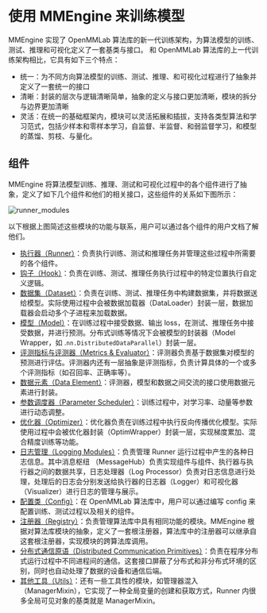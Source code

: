 # 使用 MMEngine 来训练模型

MMEngine 实现了 OpenMMLab 算法库的新一代训练架构，为算法模型的训练、测试、推理和可视化定义了一套基类与接口。
和 OpenMMLab 算法库的上一代训练架构相比，它具有如下三个特点：

- 统一：为不同方向算法模型的训练、测试、推理、和可视化过程进行了抽象并定义了一套统一的接口
- 清晰：封装的层次与逻辑清晰简单，抽象的定义与接口更加清晰，模块的拆分与边界更加清晰
- 灵活：在统一的基础框架内，模块可以灵活拓展和插拔，支持各类型算法和学习范式，包括少样本和零样本学习，自监督、半监督、和弱监督学习，和模型的蒸馏、剪枝、与量化。

## 组件

MMEngine 将算法模型训练、推理、测试和可视化过程中的各个组件进行了抽象，定义了如下几个组件和他们的相关接口，这些组件的关系如下图所示：

![runner_modules](https://user-images.githubusercontent.com/40779233/165018333-c54a3405-a566-4de6-a1d5-f2a3a836bd41.jpeg)

以下根据上图简述这些模块的功能与联系，用户可以通过各个组件的用户文档了解他们。

- [执行器（Runner）](./runner.md)：负责执行训练、测试和推理任务并管理这些过程中所需要的各个组件。
- [钩子（Hook）](./hook.md)：负责在训练、测试、推理任务执行过程中的特定位置执行自定义逻辑。
- [数据集（Dataset）](./basedataset.md)：负责在训练、测试、推理任务中构建数据集，并将数据送给模型。实际使用过程中会被数据加载器（DataLoader）封装一层，数据加载器会启动多个子进程来加载数据。
- [模型（Model）](./model.md)：在训练过程中接受数据、输出 loss，在测试、推理任务中接受数据，并进行预测。分布式训练等情况下会被模型的封装器（Model Wrapper，如 .`nn.DistributedDataParallel`）封装一层。
- [评测指标与评测器（Metrics & Evaluator）](./metric_and_evaluator.md)：评测器负责基于数据集对模型的预测进行评估。评测器内还有一层抽象是评测指标，负责计算具体的一个或多个评测指标（如召回率、正确率等）。
- [数据元素（Data Element）](./data_element.md)：评测器，模型和数据之间交流的接口使用数据元素进行封装。
- [参数调度器（Parameter Scheduler）](./param_scheduler.md)：训练过程中，对学习率、动量等参数进行动态调整。
- [优化器（Optimizer）](./optimizer_wrapper.md)：优化器负责在训练过程中执行反向传播优化模型。实际使用过程中会被优化器封装（OptimWrapper）封装一层，实现梯度累加、混合精度训练等功能。
- [日志管理（Logging Modules）](./logging.md)：负责管理 Runner 运行过程中产生的各种日志信息。其中消息枢纽 （MessageHub）负责实现组件与组件、执行器与执行器之间的数据共享，日志处理器（Log Processor）负责对日志信息进行处理，处理后的日志会分别发送给执行器的日志器（Logger）和可视化器（Visualizer）进行日志的管理与展示。
- [配置类（Config）](./config.md)：在 OpenMMLab 算法库中，用户可以通过编写 config 来配置训练、测试过程以及相关的组件。
- [注册器（Registry）](./registry.md)：负责管理算法库中具有相同功能的模块。MMEngine 根据对算法库模块的抽象，定义了一套根注册器，算法库中的注册器可以继承自这套根注册器，实现模块的跨算法库调用。
- [分布式通信原语（Distributed Communication Primitives）](./distributed.md)：负责在程序分布式运行过程中不同进程间的通信。这套接口屏蔽了分布式和非分布式环境的区别，同时也自动处理了数据的设备和通信后端。
- [其他工具（Utils）](./utils.md)：还有一些工具性的模块，如管理器混入（ManagerMixin），它实现了一种全局变量的创建和获取方式，Runner 内很多全局可见对象的基类就是 ManagerMixin。
